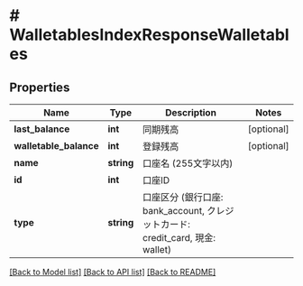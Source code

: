 # # WalletablesIndexResponseWalletables

## Properties

Name | Type | Description | Notes
------------ | ------------- | ------------- | -------------
**last_balance** | **int** | 同期残高 | [optional] 
**walletable_balance** | **int** | 登録残高 | [optional] 
**name** | **string** | 口座名 (255文字以内) | 
**id** | **int** | 口座ID | 
**type** | **string** | 口座区分 (銀行口座: bank_account, クレジットカード: credit_card, 現金: wallet) | 

[[Back to Model list]](../../README.md#documentation-for-models) [[Back to API list]](../../README.md#documentation-for-api-endpoints) [[Back to README]](../../README.md)


